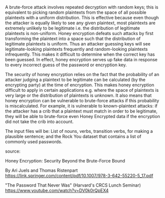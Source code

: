 A brute-force attack involves repeated decryption with random keys; this is equivalent to picking random plaintexts from the space of all possible plaintexts with a uniform distribution. This is effective because even though the attacker is equally likely to see any given plaintext, most plaintexts are extremely unlikely to be legitimate i.e. the distribution of legitimate plaintexts is non-uniform. Honey encryption defeats such attacks by first transforming the plaintext into a space such that the distribution of legitimate plaintexts is uniform. Thus an attacker guessing keys will see legitimate-looking plaintexts frequently and random-looking plaintexts infrequently. This makes it difficult to determine when the correct key has been guessed. In effect, honey encryption serves up fake data in response to every incorrect guess of the password or encryption key.

The security of honey encryption relies on the fact that the probability of an attacker judging a plaintext to be legitimate can be calculated (by the encrypting party) at the time of encryption. This makes honey encryption difficult to apply in certain applications e.g. where the space of plaintexts is very large or the distribution of plaintexts is unknown. It also means that honey encryption can be vulnerable to brute-force attacks if this probability is miscalculated. For example, it is vulnerable to known-plaintext attacks: if the attacker has a crib that a plaintext must match in order to be legitimate, they will be able to brute-force even Honey Encrypted data if the encryption did not take the crib into account.

The input files will be: 
List of nouns, verbs, transition verbs, for making a plausible sentence; and the Rock You dataset that contains a list of commonly used passwords.

source: 

Honey Encryption: Security Beyond the Brute-Force Bound 

By Ari Juels and Thomas Ristenpart 
https://link.springer.com/content/pdf/10.1007/978-3-642-55220-5_17.pdf

"The Password That Never Was" (Harvard's CRCS Lunch Seminar) 
https://www.youtube.com/watch?v=DV0k0rQpEX4
